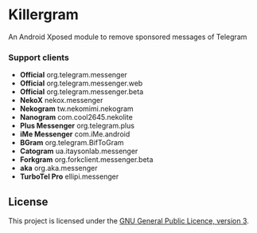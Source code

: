 # Killergram

An Android Xposed module to remove sponsored messages of Telegram

### Support clients

- **Official** org.telegram.messenger
- **Official** org.telegram.messenger.web
- **Official** org.telegram.messenger.beta
- **NekoX** nekox.messenger
- **Nekogram** tw.nekomimi.nekogram
- **Nanogram** com.cool2645.nekolite
- **Plus Messenger** org.telegram.plus
- **iMe Messenger** com.iMe.android
- **BGram** org.telegram.BifToGram
- **Catogram** ua.itaysonlab.messenger
- **Forkgram** org.forkclient.messenger.beta
- **aka** org.aka.messenger
- **TurboTel Pro** ellipi.messenger

## License

This project is licensed under the [GNU General Public Licence, version 3](https://choosealicense.com/licenses/gpl-3.0/).
